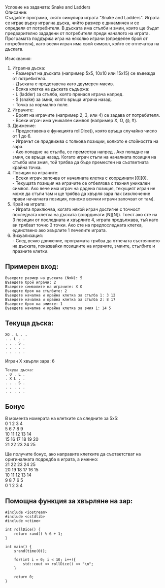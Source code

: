 Условие на задачата: Snake and Ladders  		
Описание:  
Създайте програма, която симулира играта "Snake and Ladders". Играта се играе върху игрална дъска, чийто размер е динамичен и се определя от потребителя. В дъската има стълби и змии, които ще бъдат предварително зададени от потребителя преди началото на играта. Програмата поддържа игра на няколко играчи (определен брой от потребителя), като всеки играч има свой символ, който се отпечатва на дъската.  

Изисквания:  
1. Игрална дъска:  
	   - Размерът на дъската (например 5x5, 10x10 или 15x15) се въвежда от потребителя.  
	   - Дъската е представена като двумерен масив.  
	   - Всяка клетка на дъската съдържа:  
	   - L (ladder) за стълба, която пренася играча напред.  
	   - S (snake) за змия, която връща играча назад.  
	   - Точка за нормално поле.  
2. Играчите:  
	   - Броят на играчите (например 2, 3, или 4) се задава от потребителя.  
	   - Всеки играч има уникален символ (например X, O, @, #).  
3. Движение:  
	   - Предоставена е функцията rollDice(), която връща случайно число от 1 до 6.  
	   - Играчът се придвижва с толкова позиции, колкото е стойността на зара.  
	   - Ако попадне на стълба, се премества напред . Ако попадне на змия, се връща назад. Когато играч стъпи на началната позиция на стълба или змия, той трябва да бъде преместен на съответната крайна точка.  
4. Позиции на играчите:  
	   - Всеки играч започва от началната клетка с координати [0][0].  
	   - Текущата позиция на играчите се отбелязва с техния уникален символ. Ако вече има играч на дадена позиция, текущият играч не може да стъпи там и ще трябва да хвърля зара пак (изключение прави началната позиция, понеже всички играчи започват от там).  
5. Край на играта:  
	   - Играта приключва, когато някой играч достигне с точност последната клетка на дъската (координати [N][N]). Тоест ако сте на 3 позиции от последната и хвърлите 4, играта продължава, тъй като ви трябват точно 3 точки. Ако сте на предпоследната клетка, единствено ако хвърлите 1 печелите играта.  
6. Визуализация:  
	   - След всяко движение, програмата трябва да отпечата състоянието на дъската, показвайки позициите на играчите, змиите, стълбите и празните клетки.  


## Примерен вход:

```
Въведете размер на дъската (NxN): 5  
Въведете брой играчи: 2 
Въведете символите на играчите: X O  
Въведете броя на стълбите: 2  
Въведете начална и крайна клетка за стълба 1: 3 12  
Въведете начална и крайна клетка за стълба 2: 8 17  
Въведете броя на змиите: 1  
Въведете начална и крайна клетка за змия 1: 14 5  
```

## Текуща дъска:  

```
ХО . L . .  
. . L . .  
. . . S .  
. . . . .  
. . . . .  
```

Играч X хвърли зара: 6    

```
Текуща дъска:  
. О . L .  
. Х L . .  
. . . S .  
. . . . .  
. . . . .  
```

## Бонус

В момента номерата на клетките са следните за 5х5:  
0 1 2 3 4  
5 6 7 8 9  
10 11 12 13 14  
15 16 17 18 19 20  
21 22 23 24 25  

Ще получите бонус, ако направите клетките да съответстват на оригиналната подредба в играта, а именно:  
21 22 23 24 25  
20 19 18 17 16 15  
10 11 12 13 14  
9 8 7 6 5  
0 1 2 3 4  


## Помощна функция за хвърляне на зар:

```
#include <iostream>
#include <cstdlib>
#include <ctime>

int rollDice() {
    return rand() % 6 + 1;
}

int main() {
    srand(time(0));

    for(int i = 0; i < 10; i++){
        std::cout << rollDice() << "\n";
    }

    return 0;
}
```
